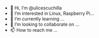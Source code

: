 - 👋 Hi, I’m @ulicescuchilla
- 👀 I’m interested in Linux, Raspberry Pi...
- 🌱 I’m currently learning ...
- 💞️ I’m looking to collaborate on ...
- 📫 How to reach me ...

<!---
ulicescuchilla/ulicescuchilla is a ✨ special ✨ repository because its `README.md` (this file) appears on your GitHub profile.
You can click the Preview link to take a look at your changes.
--->
